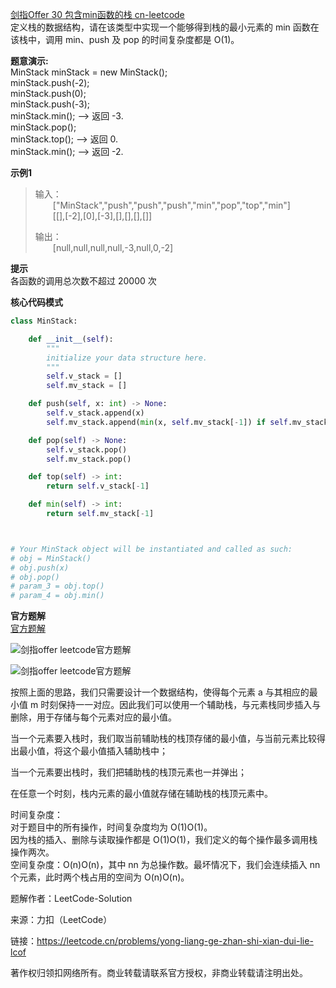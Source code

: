 [剑指Offer 30 包含min函数的栈 cn-leetcode](https://leetcode.cn/problems/bao-han-minhan-shu-de-zhan-lcof/)
<br>定义栈的数据结构，请在该类型中实现一个能够得到栈的最小元素的 min 函数在该栈中，调用 min、push 及 pop 的时间复杂度都是 O(1)。

**题意演示:**
<br>MinStack minStack = new MinStack();
<br>minStack.push(-2);
<br>minStack.push(0);
<br>minStack.push(-3);
<br>minStack.min();      --> 返回 -3.
<br>minStack.pop();
<br>minStack.top();      --> 返回 0.
<br>minStack.min();      --> 返回 -2.


**示例1**
>输入：
> <br>&emsp;&emsp;["MinStack","push","push","push","min","pop","top","min"]
> <br>&emsp;&emsp;[[],[-2],[0],[-3],[],[],[],[]]
> 
>输出：
> <br>&emsp;&emsp;[null,null,null,null,-3,null,0,-2]

**提示**
<br>各函数的调用总次数不超过 20000 次

**核心代码模式**

```python
class MinStack:

    def __init__(self):
        """
        initialize your data structure here.
        """
        self.v_stack = []
        self.mv_stack = []

    def push(self, x: int) -> None:
        self.v_stack.append(x)
        self.mv_stack.append(min(x, self.mv_stack[-1]) if self.mv_stack else x)

    def pop(self) -> None:
        self.v_stack.pop()
        self.mv_stack.pop()

    def top(self) -> int:
        return self.v_stack[-1]

    def min(self) -> int:
        return self.mv_stack[-1]



# Your MinStack object will be instantiated and called as such:
# obj = MinStack()
# obj.push(x)
# obj.pop()
# param_3 = obj.top()
# param_4 = obj.min()
```

**官方题解**
<br>[官方题解]([https://leetcode.cn/problems/bao-han-minhan-shu-de-zhan-lcof/](https://leetcode.cn/problems/bao-han-minhan-shu-de-zhan-lcof/solution/bao-han-minhan-shu-de-zhan-by-leetcode-s-i2fk/))

![剑指offer leetcode官方题解](C:/Users/JayDW/Desktop/jianzhi_30.gif)

![剑指offer leetcode官方题解](https://assets.leetcode-cn.com/solution-static/jianzhi_30/jianzhi_30.gif)

按照上面的思路，我们只需要设计一个数据结构，使得每个元素 a 与其相应的最小值 m 时刻保持一一对应。因此我们可以使用一个辅助栈，与元素栈同步插入与删除，用于存储与每个元素对应的最小值。

当一个元素要入栈时，我们取当前辅助栈的栈顶存储的最小值，与当前元素比较得出最小值，将这个最小值插入辅助栈中；

当一个元素要出栈时，我们把辅助栈的栈顶元素也一并弹出；

在任意一个时刻，栈内元素的最小值就存储在辅助栈的栈顶元素中。


时间复杂度：
<br>对于题目中的所有操作，时间复杂度均为 O(1)O(1)。
<br>因为栈的插入、删除与读取操作都是 O(1)O(1)，我们定义的每个操作最多调用栈操作两次。
<br>空间复杂度：O(n)O(n)，其中 nn 为总操作数。最坏情况下，我们会连续插入 nn 个元素，此时两个栈占用的空间为 O(n)O(n)。

题解作者：LeetCode-Solution

来源：力扣（LeetCode）

链接：https://leetcode.cn/problems/yong-liang-ge-zhan-shi-xian-dui-lie-lcof

著作权归领扣网络所有。商业转载请联系官方授权，非商业转载请注明出处。
